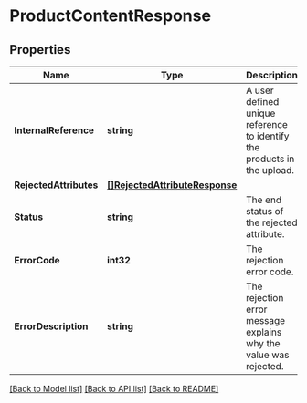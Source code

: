 # ProductContentResponse

## Properties

Name | Type | Description | Notes
------------ | ------------- | ------------- | -------------
**InternalReference** | **string** | A user defined unique reference to identify the products in the upload. | [optional] 
**RejectedAttributes** | [**[]RejectedAttributeResponse**](RejectedAttributeResponse.md) |  | [optional] 
**Status** | **string** | The end status of the rejected attribute. | [optional] 
**ErrorCode** | **int32** | The rejection error code. | [optional] 
**ErrorDescription** | **string** | The rejection error message explains why the value was rejected. | [optional] 

[[Back to Model list]](../README.md#documentation-for-models) [[Back to API list]](../README.md#documentation-for-api-endpoints) [[Back to README]](../README.md)


